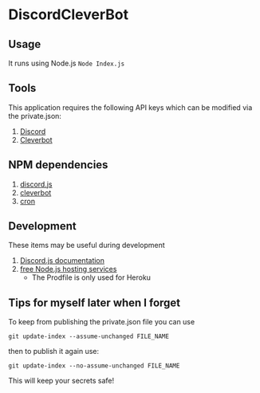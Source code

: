 # DiscordCleverBot

## Usage
It runs using Node.js
	`Node Index.js`

## Tools
This application requires the following API keys which can be modified via the private.json:

1. [Discord](https://discordapp.com/developers/applications/me)
2. [Cleverbot](https://www.cleverbot.com/api/)

## NPM dependencies

1. [discord.js](https://github.com/hydrabolt/discord.js)
2. [cleverbot](https://github.com/dtesler/node-cleverbot)
3. [cron](https://github.com/kelektiv/node-cron)

## Development
These items may be useful during development

1. [Discord.js documentation](https://discord.js.org/#/docs)
2. [free Node.js hosting services](https://www.heroku.com)
	* The Prodfile is only used for Heroku

## Tips for myself later when I forget
To keep from publishing the private.json file you can use

`git update-index --assume-unchanged FILE_NAME`

then to publish it again use:

`git update-index --no-assume-unchanged FILE_NAME`

This will keep your secrets safe!